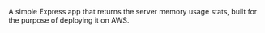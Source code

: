 A simple Express app that returns the server memory usage stats, built for the purpose of deploying it on AWS.
